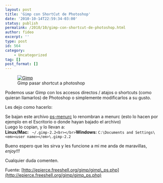 ```yaml
---
layout: post
title: 'Gimp con ShortCut de Photoshop'
date: '2010-10-14T22:59:34-03:00'
status: publish
permalink: /2010/10/gimp-con-shortcut-de-photoshop.html
author: fideo
excerpt: ''
type: post
id: 564
category:
    - Uncategorized
tag: []
post_format: []
---
```

<font style="position: absolute;overflow: hidden;height: 0;width: 0">[холни маси](http://www.videnov.com/)</font><figure aria-describedby="caption-attachment-565" class="wp-caption alignleft" id="attachment_565" style="width: 300px">[![Gimp](http://www.fideox.com.ar/wp-content/uploads/2010/10/gimp-300x217.png "gimp")](http://www.fideox.com.ar/wp-content/uploads/2010/10/gimp.png)<figcaption class="wp-caption-text" id="caption-attachment-565">Gimp pasar shortcut a photoshop</figcaption></figure>

Podemos usar Gimp con los accesos directos / atajos o shortcuts (como quieran llamarlos) de Photoshop o simplemente modificarlos a su gusto.

Les dejo como hacerlo:

Se bajan este archivo [ps-menurc](http://epierce.freeshell.org/gimp/ps-menurc) lo renombran a menurc (esto lo hacen por ejemplo en el Escritorio o donde hayan bajado el archivo)  
Luego lo copian, y lo llevan a:  
**Linux/Mac:** ` ~/.gimp-2.2<br></br>`**Windows:** `C:\Documents and Settings\<em><user name></em>\.gimp-2.2`

Bueno espero que les sirva y les funcione a mi me anda de maravillas, *enjoy!!!*

Cualquier duda comenten.

Fuente: [http://epierce.freeshell.org/gimp/gimp\_ps.php](http://epierce.freeshell.org/gimp/gimp_ps.php)
